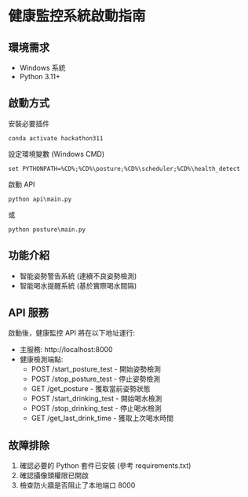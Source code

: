 # 健康監控系統啟動指南

## 環境需求

- Windows 系統
- Python 3.11+

## 啟動方式

安裝必要插件

```
conda activate hackathon311
```

設定環境變數 (Windows CMD)

```
set PYTHONPATH=%CD%;%CD%\posture;%CD%\scheduler;%CD%\health_detect
```

啟動 API

```
python api\main.py
```

或

```
python posture\main.py
```

## 功能介紹

- 智能姿勢警告系統 (連續不良姿勢檢測)
- 智能喝水提醒系統 (基於實際喝水間隔)

## API 服務

啟動後，健康監控 API 將在以下地址運行:

- 主服務: http://localhost:8000
- 健康檢測端點:
  - POST /start_posture_test - 開始姿勢檢測
  - POST /stop_posture_test - 停止姿勢檢測
  - GET /get_posture - 獲取當前姿勢狀態
  - POST /start_drinking_test - 開始喝水檢測
  - POST /stop_drinking_test - 停止喝水檢測
  - GET /get_last_drink_time - 獲取上次喝水時間

## 故障排除

1. 確認必要的 Python 套件已安裝 (參考 requirements.txt)
2. 確認攝像頭權限已開啟
3. 檢查防火牆是否阻止了本地端口 8000
